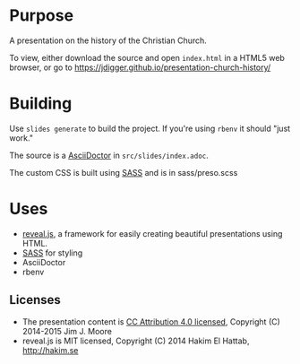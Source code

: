 # Purpose

A presentation on the history of the Christian Church.

To view, either download the source and open `index.html` in a HTML5 web browser, or go to https://jdigger.github.io/presentation-church-history/


# Building

Use `slides generate` to build the project. If you're using `rbenv` it should "just work."

The source is a [AsciiDoctor](http://jade-lang.com/) in `src/slides/index.adoc`.

The custom CSS is built using [SASS](http://sass-lang.com) and is in sass/preso.scss

# Uses

* [reveal.js](https://travis-ci.org/hakimel/reveal.js), a framework for easily creating beautiful presentations using HTML.
* [SASS](http://sass-lang.com/) for styling
* AsciiDoctor
* rbenv

## Licenses

* The presentation content is [CC Attribution 4.0 licensed](http://creativecommons.org/licenses/by/4.0/), Copyright (C) 2014-2015 Jim J. Moore
* reveal.js is MIT licensed, Copyright (C) 2014 Hakim El Hattab, http://hakim.se
